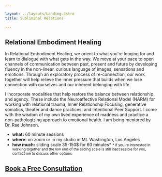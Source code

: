 ```yaml
---

layout: ../layouts/Landing.astro
title: Subliminal Relations

---
```


## Relational Embodiment Healing

In Relational Embodiment Healing, we orient to what you're longing for and learn to dialogue with what gets in the way. We move at your pace to open channels of communication between past, present and future by developing fluency in the non-linear, curious language of images, sensations and emotions. Through an exploratory process of re-connection, our work together will help relieve the inner pressure that builds when we lose connection with ourselves and our inherent belonging with life.

I incorporate modalities that help restore the balance between relationship and agency. These include the Neuroaffective Relational Model (NARM) for working with relational trauma, Inner Relationship Focusing, generative somatics, theater and dance practices, and Intentional Peer Support. I come with the wisdom of my own lived experience of madness and practice a non-pathologizing approach to emotional health. I am being mentored by Dr. Rae Johnson. 

- **what:** 60 minute sessions
- **where:** on zoom or in my studio in Mt. Washington, Los Angeles
- **how much:** sliding scale 35-150$ for 60 minutes*
  <small>* if you're interested in working together and the low end of the sliding scale is still inaccessible for you, contact me to discuss other options</small>

## <a href="https://calendly.com/subliminalrelations/30min" target="_blank" rel="noopener noreferrer">Book a Free Consultation</a>
